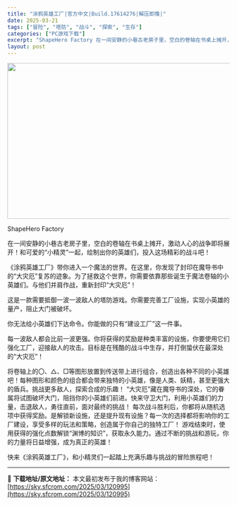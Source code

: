 ```yaml
---
title: "涂鸦英雄工厂|官方中文|Build.17614276|解压即撸|"
date: 2025-03-21
tags: ["冒险", "塔防", "战斗", "探索", "生存"]
categories: ["PC游戏下载"]
excerpt: "ShapeHero Factory 在一间安静的小巷古老房子里，空白的卷轴在书桌上摊开，激动人心的战争即将展开！和可爱的“小精灵”一起，绘制出你的英雄们，投入这场精彩的战斗吧！ 《涂鸦英雄工厂》带你进入一个魔法的世界。在这里，你发现了封印在魔导书中的“大灾厄”复苏的迹象。为了拯救这个世界，你需要依靠&hellip;"
layout: post
---
```


<img class="aligncenter size-full wp-image-120978" src="https://sky.sfcrom.com/wp-content/uploads/2025/03/2025032105185480.webp" alt="" width="616" height="353" />

ShapeHero Factory

在一间安静的小巷古老房子里，空白的卷轴在书桌上摊开，激动人心的战争即将展开！和可爱的“小精灵”一起，绘制出你的英雄们，投入这场精彩的战斗吧！

《涂鸦英雄工厂》带你进入一个魔法的世界。在这里，你发现了封印在魔导书中的“大灾厄”复苏的迹象。为了拯救这个世界，你需要依靠那些诞生于魔法卷轴的小英雄们。与他们并肩作战，重新封印“大灾厄”！

这是一款需要抵御一波一波敌人的塔防游戏。你需要完善工厂设施，实现小英雄的量产，阻止大门被破坏。

你无法给小英雄们下达命令。你能做的只有“建设工厂”这一件事。

每一波敌人都会比前一波更强。你将获得的奖励是种类丰富的设施，你要使用它们强化工厂，迎接敌人的攻击。目标是在残酷的战斗中生存，并打倒蛰伏在最深处的“大灾厄”！

将卷轴上的〇、△、□等图形放置到传送带上进行组合，创造出各种不同的小英雄吧！每种图形和颜色的组合都会带来独特的小英雄，像是人类、妖精，甚至更强大的盾兵。挑战更多敌人，探索合成的乐趣！
“大灾厄”藏在魔导书的深处，它的眷属将试图破坏大门，阻挡你的小英雄们前进。快来守卫大门，利用小英雄们的力量，击退敌人，勇往直前，面对最终的挑战！
每次战斗胜利后，你都将从随机选项中获得奖励。是解锁新设施，还是提升现有设施？每一次的选择都将影响你的工厂建设，享受多样的玩法和策略，创造属于你自己的独特工厂！
游戏结束时，使用获得的强化点数解锁“渊博的知识”，获取永久能力。通过不断的挑战和游玩，你的力量将日益增强，成为真正的英雄！

快来《涂鸦英雄工厂》，和小精灵们一起踏上充满乐趣与挑战的冒险旅程吧！

---
📖 **下载地址/原文地址：** 本文最初发布于我的博客网站：[https://sky.sfcrom.com/2025/03/120995](https://sky.sfcrom.com/2025/03/120995)
